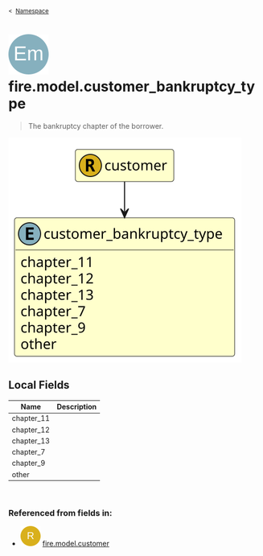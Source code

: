 <sub>&lt;&nbsp; [Namespace](index.md)</sub>
# <img src='images/enumType-lg.svg'/> fire.model.customer_bankruptcy_type
>  
>The bankruptcy chapter of the borrower.
> 
<img src='images/fire.model.customer_bankruptcy_type.svg'/>


## Local Fields


| Name        | Description |
| ----------- | ----------- |
| chapter_11 |   |
| chapter_12 |   |
| chapter_13 |   |
| chapter_7 |   |
| chapter_9 |   |
| other |   |

<br/>

### Referenced from fields in:
- <img src='images/recordType.svg'/> [fire.model.customer](UDT-fire.model.customer.md)

